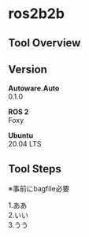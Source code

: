 # ros2b2b

## Tool Overview

## Version

**Autoware.Auto**
<br>
0.1.0

**ROS 2**
<br>
Foxy

**Ubuntu**
<br>
20.04 LTS

## Tool Steps

※事前にbagfile必要

1.ああ<br>
2.いい<br>
3.うう<br>
